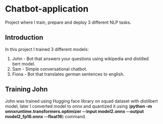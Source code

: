 # Chatbot-application
Project where I train, prepare and deploy 3 different NLP tasks.

## Introduction
In this project I trained 3 different models:
1. John - Bot that answers your questions using wikipedia and distilled bert model.
2. Sam - Simple conversational chatbot.
3. Fiona - Bot that translates german sentences to english.

## Training John
John was trained using Hugging face library on squad dataset with distilbert model, later I converted model to onnx and quantized it using (**python -m onnxruntime.transformers.optimizer --input model2.onnx --output model2_fp16.onnx --float16**) command.
